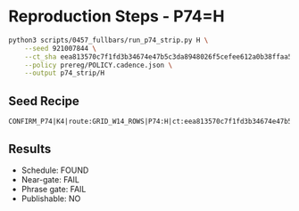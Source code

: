 # Reproduction Steps - P74=H

```bash
python3 scripts/0457_fullbars/run_p74_strip.py H \
    --seed 921007844 \
    --ct_sha eea813570c7f1fd3b34674e47b5c3da8948026f5cefee612a0b38ffaa515ceab \
    --policy prereg/POLICY.cadence.json \
    --output p74_strip/H
```

## Seed Recipe
```
CONFIRM_P74|K4|route:GRID_W14_ROWS|P74:H|ct:eea813570c7f1fd3b34674e47b5c3da8948026f5cefee612a0b38ffaa515ceab|cadence_policy:2161a32ee615f34823cb45b917bc51c6d4e0967fd5c2fb40829901adfbb4defc
```

## Results
- Schedule: FOUND
- Near-gate: FAIL
- Phrase gate: FAIL
- Publishable: NO
